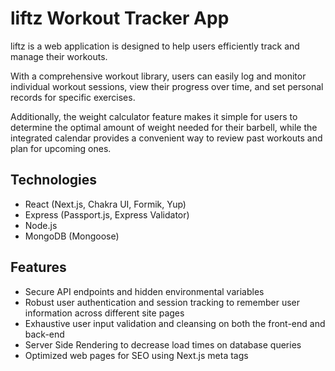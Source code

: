 # liftz Workout Tracker App

liftz is a web application is designed to help users efficiently track and manage their workouts.

With a comprehensive workout library, users can easily log and monitor individual workout sessions, view their progress over time, and set personal records for specific exercises.

Additionally, the weight calculator feature makes it simple for users to determine the optimal amount of weight needed for their barbell, while the integrated calendar provides a convenient way to review past workouts and plan for upcoming ones.

## Technologies

- React (Next.js, Chakra UI, Formik, Yup)
- Express (Passport.js, Express Validator)
- Node.js
- MongoDB (Mongoose)

## Features

- Secure API endpoints and hidden environmental variables
- Robust user authentication and session tracking to remember user information across different site pages
- Exhaustive user input validation and cleansing on both the front-end and back-end
- Server Side Rendering to decrease load times on database queries
- Optimized web pages for SEO using Next.js meta tags
